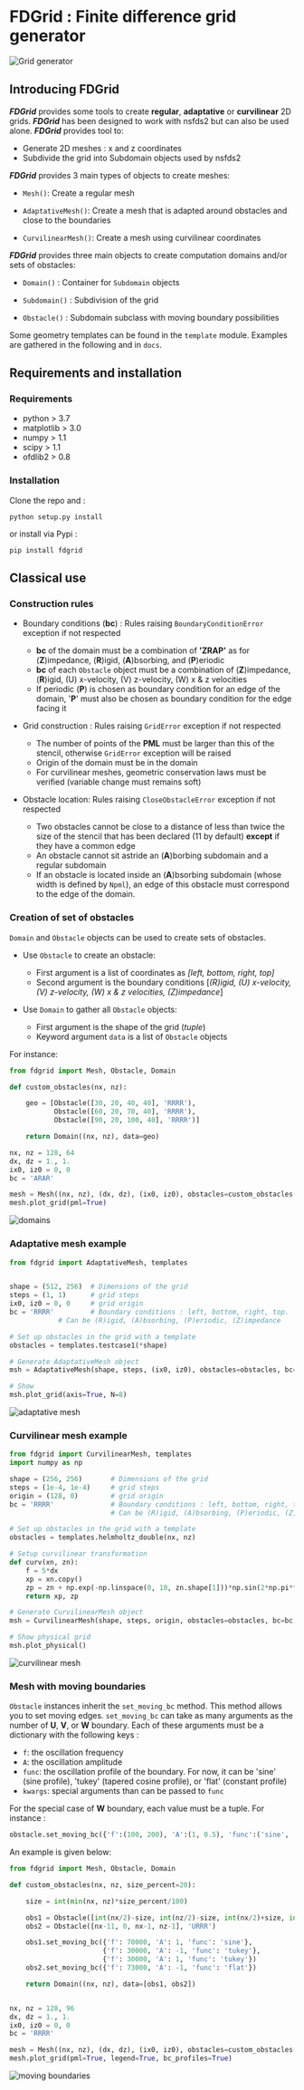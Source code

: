 # FDGrid : Finite difference grid generator


![Grid generator](https://github.com/ipselium/fdgrid/blob/master/docs/fdgrid.png)


## Introducing FDGrid

***FDGrid*** provides some tools to create **regular**, **adaptative** or
**curvilinear** 2D grids. ***FDGrid*** has been designed to work with nsfds2 but can also be used alone. ***FDGrid*** provides tool to:

* Generate 2D meshes : x and z coordinates
* Subdivide the grid into Subdomain objects used by nsfds2

***FDGrid*** provides 3 main types of objects to create meshes:

* `Mesh()`: Create a regular mesh


* `AdaptativeMesh()`: Create a mesh that is adapted around obstacles and close to the boundaries


* `CurvilinearMesh()`: Create a mesh using curvilinear coordinates

***FDGrid*** provides three main objects to create computation domains and/or sets of obstacles:

* `Domain()` : Container for `Subdomain` objects

* `Subdomain()` : Subdivision of the grid

* `Obstacle()` : Subdomain subclass with moving boundary possibilities

Some geometry templates can be found in the `template` module. Examples are gathered in the following and in `docs`.

## Requirements and installation

### Requirements

* python > 3.7
* matplotlib > 3.0
* numpy > 1.1
* scipy > 1.1
* ofdlib2 > 0.8

### Installation

Clone the repo and :

```
python setup.py install
```

or install via Pypi :

```
pip install fdgrid
```

## Classical use

### Construction rules

* Boundary conditions (**bc**) : Rules raising `BoundaryConditionError`
  exception if not respected

	* **bc** of the domain must be a combination of **'ZRAP'** as for
	  (**Z**)impedance, (**R**)igid, (**A**)bsorbing, and (**P**)eriodic
	* **bc** of each `Obstacle` object must be a combination of
	  (**Z**)impedance, (**R**)igid, (U) x-velocity, (V) z-velocity, (W) x
	  & z velocities
	* If periodic (**P**) is chosen as boundary condition for an edge of
	  the domain, '**P**' must also be chosen as boundary condition for the
	  edge facing it

* Grid construction : Rules raising `GridError` exception if not respected

	* The number of points of the **PML** must be larger than this of the
	  stencil, otherwise `GridError` exception will be raised
	* Origin of the domain must be in the domain
	* For curvilinear meshes, geometric conservation laws must be verified
	  (variable change must remains soft)

* Obstacle location: Rules raising `CloseObstacleError` exception if not respected

	* Two obstacles cannot be close to a distance of less than twice the size of
	  the stencil that has been declared (11 by default) **except** if they
	  have a common edge
	* An obstacle cannot sit astride an (**A**)borbing subdomain and a
	  regular subdomain
	* If an obstacle is located inside an (**A**)bsorbing subdomain (whose
	  width is defined by `Npml`), an edge of this obstacle must
	  correspond to the edge of the domain.

### Creation of set of obstacles

`Domain` and `Obstacle` objects can be used to create sets of obstacles.

* Use `Obstacle` to create an obstacle:

	* First argument is a list of coordinates as *[left, bottom, right, top]*
	* Second argument is the boundary conditions [*(R)igid, (U) x-velocity,
	  (V) z-velocity, (W) x & z velocities, (Z)impedance*]

* Use `Domain` to gather all `Obstacle` objects:

	* First argument is the shape of the grid (*tuple*)
	* Keyword argument `data` is a list of `Obstacle` objects

For instance:
```python
from fdgrid import Mesh, Obstacle, Domain

def custom_obstacles(nx, nz):

    geo = [Obstacle([30, 20, 40, 40], 'RRRR'),
           Obstacle([60, 20, 70, 40], 'RRRR'),
           Obstacle([90, 20, 100, 40], 'RRRR')]

    return Domain((nx, nz), data=geo)

nx, nz = 128, 64
dx, dz = 1., 1.
ix0, iz0 = 0, 0
bc = 'ARAR'

mesh = Mesh((nx, nz), (dx, dz), (ix0, iz0), obstacles=custom_obstacles(nx, nz), bc=bc)
mesh.plot_grid(pml=True)
```

![domains](https://github.com/ipselium/fdgrid/blob/master/docs/regular.png)



### Adaptative mesh example

```python
from fdgrid import AdaptativeMesh, templates


shape = (512, 256)	# Dimensions of the grid
steps = (1, 1)		# grid steps
ix0, iz0 = 0, 0		# grid origin
bc = 'RRRR' 		# Boundary conditions : left, bottom, right, top.
			# Can be (R)igid, (A)bsorbing, (P)eriodic, (Z)impedance

# Set up obstacles in the grid with a template
obstacles = templates.testcase1(*shape)

# Generate AdaptativeMesh object
msh = AdaptativeMesh(shape, steps, (ix0, iz0), obstacles=obstacles, bc=bc)

# Show
msh.plot_grid(axis=True, N=8)
```

![adaptative mesh](https://github.com/ipselium/fdgrid/blob/master/docs/adaptative.png)


### Curvilinear mesh example

```python
from fdgrid import CurvilinearMesh, templates
import numpy as np

shape = (256, 256)       # Dimensions of the grid
steps = (1e-4, 1e-4)     # grid steps
origin = (128, 0)        # grid origin
bc = 'RRRR'              # Boundary conditions : left, bottom, right, top.
                         # Can be (R)igid, (A)bsorbing, (P)eriodic, (Z)impedance

# Set up obstacles in the grid with a template
obstacles = templates.helmholtz_double(nx, nz)

# Setup curvilinear transformation
def curv(xn, zn):
    f = 5*dx
    xp = xn.copy()
    zp = zn + np.exp(-np.linspace(0, 10, zn.shape[1]))*np.sin(2*np.pi*f*xn/xn.max()/2)
    return xp, zp

# Generate CurvilinearMesh object
msh = CurvilinearMesh(shape, steps, origin, obstacles=obstacles, bc=bc, fcurvxz=curv)

# Show physical grid
msh.plot_physical()
```

![curvilinear mesh](https://github.com/ipselium/fdgrid/blob/master/docs/curvilinear.png)


### Mesh with moving boundaries

`Obstacle` instances inherit the `set_moving_bc` method. This method allows you
to set moving edges. `set_moving_bc` can take as many arguments as the number
of **U**, **V**, or **W** boundary. Each of these arguments must be a dictionary
with the following keys :

* `f`: the oscillation frequency
* `A`: the oscillation amplitude
* `func`: the oscillation profile of the boundary. For now, it can be 'sine' (sine
  profile), 'tukey' (tapered cosine profile), or 'flat' (constant profile)
* `kwargs`: special arguments than can be passed to `func`

For the special case of **W** boundary, each value must be a tuple. For instance :

```python
obstacle.set_moving_bc({'f':(100, 200), 'A':(1, 0.5), 'func':('sine', 'flat')})
```

An example is given below:

```python
from fdgrid import Mesh, Obstacle, Domain

def custom_obstacles(nx, nz, size_percent=20):

    size = int(min(nx, nz)*size_percent/100)

    obs1 = Obstacle([int(nx/2)-size, int(nz/2)-size, int(nx/2)+size, int(nz/2)+size], 'UVRV')
    obs2 = Obstacle([nx-11, 0, nx-1, nz-1], 'URRR')

    obs1.set_moving_bc({'f': 70000, 'A': 1, 'func': 'sine'},
                       {'f': 30000, 'A': -1, 'func': 'tukey'},
                       {'f': 30000, 'A': 1, 'func': 'tukey'})
    obs2.set_moving_bc({'f': 73000, 'A': -1, 'func': 'flat'})

    return Domain((nx, nz), data=[obs1, obs2])


nx, nz = 128, 96
dx, dz = 1., 1.
ix0, iz0 = 0, 0
bc = 'RRRR'

mesh = Mesh((nx, nz), (dx, dz), (ix0, iz0), obstacles=custom_obstacles(nx, nz), bc=bc)
mesh.plot_grid(pml=True, legend=True, bc_profiles=True)
```

![moving boundaries](https://github.com/ipselium/fdgrid/blob/master/docs/moving_bc.png)

